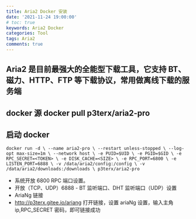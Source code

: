 ```yaml
---
title: Aria2 Docker 安装
date: '2021-11-24 19:00:00'
# toc: true
keywords: Aria2 Docker
categories: Tool
tags: Aria2
comments: true
---
```


## Aria2 是目前最强大的全能型下载工具，它支持 BT、磁力、HTTP、FTP 等下载协议，常用做离线下载的服务端

## docker 源 docker pull p3terx/aria2-pro

## 启动 docker

`docker run -d \ --name aria2-pro \ --restart unless-stopped \ --log-opt max-size=1m \ --network host \ -e PUID=$UID \ -e PGID=$GID \ -e RPC_SECRET=<TOKEN> \ -e DISK_CACHE=<SIZE> \ -e RPC_PORT=6800 \ -e LISTEN_PORT=6888 \ -v /data/aria2/config:/config \ -v /data/aria2/downloads:/downloads \ p3terx/aria2-pro`

- 系统开放 6800 RPC 端口设置。
- 开放（TCP、UDP）6888 - BT 监听端口、DHT 监听端口（UDP）设置
- AriaNg 链接
- http://p3terx.gitee.io/ariang 打开链接，设置 ariaNg 设置，输入主角 ip,RPC_SECRET 密码，即可链接成功
